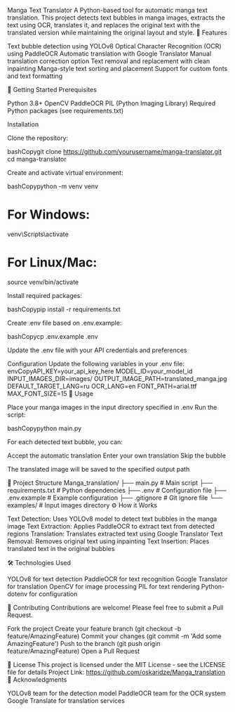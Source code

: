 Manga Text Translator
A Python-based tool for automatic manga text translation. This project detects text bubbles in manga images, extracts the text using OCR, translates it, and replaces the original text with the translated version while maintaining the original layout and style.
🌟 Features

Text bubble detection using YOLOv8
Optical Character Recognition (OCR) using PaddleOCR
Automatic translation with Google Translator
Manual translation correction option
Text removal and replacement with clean inpainting
Manga-style text sorting and placement
Support for custom fonts and text formatting

🚀 Getting Started
Prerequisites

Python 3.8+
OpenCV
PaddleOCR
PIL (Python Imaging Library)
Required Python packages (see requirements.txt)

Installation

Clone the repository:

bashCopygit clone https://github.com/yourusername/manga-translator.git
cd manga-translator

Create and activate virtual environment:

bashCopypython -m venv venv
# For Windows:
venv\Scripts\activate
# For Linux/Mac:
source venv/bin/activate

Install required packages:

bashCopypip install -r requirements.txt

Create .env file based on .env.example:

bashCopycp .env.example .env

Update the .env file with your API credentials and preferences

Configuration
Update the following variables in your .env file:
envCopyAPI_KEY=your_api_key_here
MODEL_ID=your_model_id
INPUT_IMAGES_DIR=images/
OUTPUT_IMAGE_PATH=translated_manga.jpg
DEFAULT_TARGET_LANG=ru
OCR_LANG=en
FONT_PATH=arial.ttf
MAX_FONT_SIZE=15
📖 Usage

Place your manga images in the input directory specified in .env
Run the script:

bashCopypython main.py

For each detected text bubble, you can:

Accept the automatic translation
Enter your own translation
Skip the bubble


The translated image will be saved to the specified output path

📁 Project Structure
Manga_translation/
├── main.py           # Main script
├── requirements.txt  # Python dependencies
├── .env             # Configuration file
├── .env.example     # Example configuration
├── .gitignore       # Git ignore file
└── examples/        # Input images directory
⚙️ How it Works

Text Detection: Uses YOLOv8 model to detect text bubbles in the manga image
Text Extraction: Applies PaddleOCR to extract text from detected regions
Translation: Translates extracted text using Google Translator
Text Removal: Removes original text using inpainting
Text Insertion: Places translated text in the original bubbles

🛠️ Technologies Used

YOLOv8 for text detection
PaddleOCR for text recognition
Google Translator for translation
OpenCV for image processing
PIL for text rendering
Python-dotenv for configuration

📝 Contributing
Contributions are welcome! Please feel free to submit a Pull Request.

Fork the project
Create your feature branch (git checkout -b feature/AmazingFeature)
Commit your changes (git commit -m 'Add some AmazingFeature')
Push to the branch (git push origin feature/AmazingFeature)
Open a Pull Request

📜 License
This project is licensed under the MIT License - see the LICENSE file for details
Project Link: https://github.com/oskaridze/Manga_translation
🙏 Acknowledgments

YOLOv8 team for the detection model
PaddleOCR team for the OCR system
Google Translate for translation services
